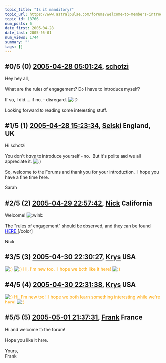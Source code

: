 ```yaml
---
topic_title: "Is it manditory?"
topic_url: https://www.astralpulse.com/forums/welcome-to-members-introductions!/is-it-manditory
topic_id: 18766
num_posts: 6
date_first: 2005-04-28
date_last: 2005-05-01
num_views: 1744
summary: ""
tags: []
---
```


## \#0/5 (0) [2005-04-28 05:01:24](https://www.astralpulse.com/forums/index.php?msg=162117), [schotzi](https://www.astralpulse.com/forums/profile/?u=8978)  ##
<section>
Hey hey all,
<br>
<br>
What are the rules of engagement? Do I have to introduce myself?
<br>
<br>
If so, I did.....if not - disregard.
<img alt=":D" class="smiley" src="https://www.astralpulse.com/forums/Smileys/fugue/cheesy.png" title="Cheesy"/>
<br>
<br>
Looking forward to reading some interesting stuff.
</section>

## \#1/5 (1) [2005-04-28 15:23:34](https://www.astralpulse.com/forums/index.php?msg=162139), [Selski](https://www.astralpulse.com/forums/profile/?u=6012) England, UK ##
<section>
Hi schotzi
<br>
<br>
You don't
<i>
 have
</i>
to introduce yourself - no.  But it's polite and we all appreciate it.
<img alt=":)" class="smiley" src="https://www.astralpulse.com/forums/Smileys/fugue/smiley.png" title="Smiley"/>
<br>
<br>
So, welcome to the Forums and thank you for your introduction.  I hope you have a fine time here.
<br>
<br>
Sarah
</section>

## \#2/5 (2) [2005-04-29 22:57:42](https://www.astralpulse.com/forums/index.php?msg=162375), [Nick](https://www.astralpulse.com/forums/profile/?u=2080) California ##
<section>
Welcome!
<img alt=":wink:" class="smiley" src="https://www.astralpulse.com/forums/Smileys/fugue/wink.png" title="Wink"/>
<br>
<br>
The "rules of engagement" should be observed, and they can be found
<a class="bbc_link" href="http://www.astralpulse.com/forums/aup.html" rel="noopener" target="_blank">
 <span class="bbc_color" style="color: blue;">
  HERE
 </span>
</a>
[/color]
<br>
<br>
Nick
</section>

## \#3/5 (3) [2005-04-30 22:30:27](https://www.astralpulse.com/forums/index.php?msg=162566), [Krys](https://www.astralpulse.com/forums/profile/?u=8890) USA ##
<section>
<span class="bbc_color" style="color: orange;">
 <img alt=":)" class="smiley" src="https://www.astralpulse.com/forums/Smileys/fugue/smiley.png" title="Smiley"/>
 <img alt=":)" class="smiley" src="https://www.astralpulse.com/forums/Smileys/fugue/smiley.png" title="Smiley"/>
 Hi, I'm new too.  I hope we both like it here!
 <img alt=":)" class="smiley" src="https://www.astralpulse.com/forums/Smileys/fugue/smiley.png" title="Smiley"/>
</span>
</section>

## \#4/5 (4) [2005-04-30 22:31:38](https://www.astralpulse.com/forums/index.php?msg=162567), [Krys](https://www.astralpulse.com/forums/profile/?u=8890) USA ##
<section>
<span class="bbc_color" style="color: orange;">
 <img alt=":)" class="smiley" src="https://www.astralpulse.com/forums/Smileys/fugue/smiley.png" title="Smiley"/>
 Hi, I'm new too!  I hope we both learn something interesting while we're here!
 <img alt=":)" class="smiley" src="https://www.astralpulse.com/forums/Smileys/fugue/smiley.png" title="Smiley"/>
</span>
</section>

## \#5/5 (5) [2005-05-01 21:37:31](https://www.astralpulse.com/forums/index.php?msg=162736), [Frank](https://www.astralpulse.com/forums/profile/?u=359) France ##
<section>
Hi and welcome to the forum!
<br>
<br>
Hope you like it here.
<br>
<br>
Yours,
<br>
Frank
</section>